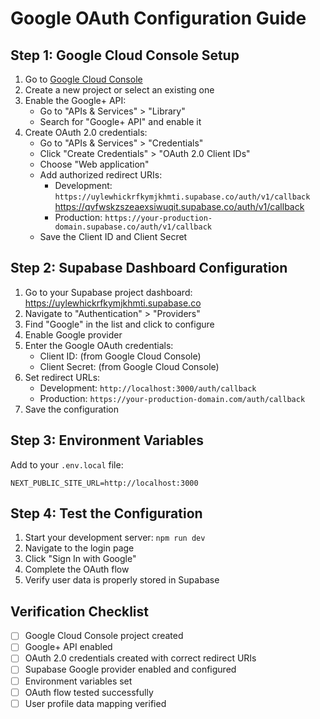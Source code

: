 # Google OAuth Configuration Guide

## Step 1: Google Cloud Console Setup

1. Go to [Google Cloud Console](https://console.cloud.google.com/)
2. Create a new project or select an existing one
3. Enable the Google+ API:
   - Go to "APIs & Services" > "Library"
   - Search for "Google+ API" and enable it
4. Create OAuth 2.0 credentials:
   - Go to "APIs & Services" > "Credentials"
   - Click "Create Credentials" > "OAuth 2.0 Client IDs"
   - Choose "Web application"
   - Add authorized redirect URIs:
     - Development: `https://uylewhickrfkymjkhmti.supabase.co/auth/v1/callback`
     https://qvfwskzszeaexsiwuqit.supabase.co/auth/v1/callback
     - Production: `https://your-production-domain.supabase.co/auth/v1/callback`
   - Save the Client ID and Client Secret

## Step 2: Supabase Dashboard Configuration

1. Go to your Supabase project dashboard: https://uylewhickrfkymjkhmti.supabase.co
2. Navigate to "Authentication" > "Providers"
3. Find "Google" in the list and click to configure
4. Enable Google provider
5. Enter the Google OAuth credentials:
   - Client ID: (from Google Cloud Console)
   - Client Secret: (from Google Cloud Console)
6. Set redirect URLs:
   - Development: `http://localhost:3000/auth/callback`
   - Production: `https://your-production-domain.com/auth/callback`
7. Save the configuration

## Step 3: Environment Variables

Add to your `.env.local` file:
```
NEXT_PUBLIC_SITE_URL=http://localhost:3000
```

## Step 4: Test the Configuration

1. Start your development server: `npm run dev`
2. Navigate to the login page
3. Click "Sign In with Google"
4. Complete the OAuth flow
5. Verify user data is properly stored in Supabase

## Verification Checklist

- [ ] Google Cloud Console project created
- [ ] Google+ API enabled
- [ ] OAuth 2.0 credentials created with correct redirect URIs
- [ ] Supabase Google provider enabled and configured
- [ ] Environment variables set
- [ ] OAuth flow tested successfully
- [ ] User profile data mapping verified